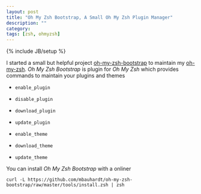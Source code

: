 ```yaml
---
layout: post
title: "Oh My Zsh Bootstrap, A Small Oh My Zsh Plugin Manager"
description: ""
category: 
tags: [zsh, ohmyzsh]
---
```

{% include JB/setup %}

I started a small but helpful project [oh-my-zsh-bootstrap](https://github.com/mbauhardt/oh-my-zsh-bootstrap) to maintain my [oh-my-zsh](https://github.com/robbyrussell/oh-my-zsh).
_Oh My Zsh Bootstrap_ is plugin for _Oh My Zsh_ which provides commands to maintain your plugins and themes

* <code>enable_plugin</code>
* <code>disable_plugin</code>
* <code>download_plugin</code>
* <code>update_plugin</code>

* <code>enable_theme</code>
* <code>download_theme</code>
* <code>update_theme</code>

You can install _Oh My Zsh Bootstrap_ with a onliner

    curl -L https://github.com/mbauhardt/oh-my-zsh-bootstrap/raw/master/tools/install.zsh | zsh
